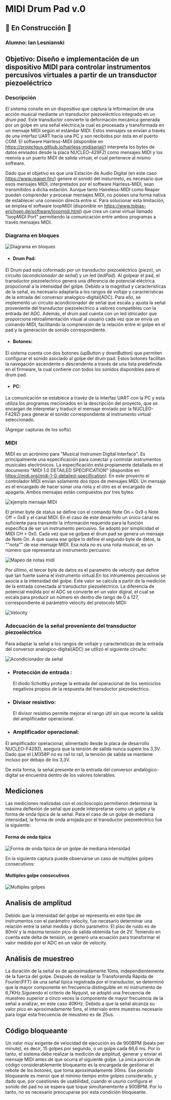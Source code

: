 # MIDI Drum Pad v.0
## 🚧 En Construcción 🚧
### Alumno: Ian Lesnianski
## Objetivo: Diseño e implementación de un dispositivo MIDI para controlar instrumentos percusivos virtuales a partir de un transductor piezoeléctrico
### Descripción
  El sistema consite en un dispositivo que captura la informacion de una acción musical mediante un transductor piezoeléctrico integrado en un *drum pad*. Este transductor convierte la deformación mecánica generada por un golpe en una señal eléctrica,la cual es procesada y transformada en un mensaje MIDI según el estándar MIDI. Estos mensajes se envían a través de una interfaz UART hacia una PC y son recibidos por ésta en el puerto COM. El software Hairless-MIDI (disponible en https://projectgus.github.io/hairless-midiserial/) interpreta los bytes de datos enviados desde la placa NUCLEO-429FZI como mensajes MIDI y los reenvía a un puerto MIDI de salida virtual, el cual pertenece al mismo software.
  
 Dado que el objetivo es que una Estación de Audio Digital (en este caso https://www.reaper.fm/) genere el sonido del insturmeto, es necesario que esos mensajes MIDI, interpretados por el software Hairless-MIDI, sean transmitidos a dicha estación. Aunque tanto Haireless-MIDI como Reaper pueden comprender y procesar mensajes MIDI, no poseen una forma nativa de establecer una conexión directa entre sí. Para solucionar esta limitación, se emplea el software loopMIDI (disponible en https://www.tobias-erichsen.de/software/loopmidi.html) que crea un canal virtual llamado "loopMIDI Port" permitiendo la comunicación entre ambos programas a través mensajes MIDI.
### Diagrama en bloques
![Diagrama en bloques ](https://github.com/ianlesni/TPn-1-MIDI-Drum-Pad-v.0/assets/43219235/79b5c3e0-ac47-409f-8339-413e8e71b634)
- #### Drum Pad:
El Drum pad está coformado por un transductor piezoeléctrico (*piezo*), un circuito (*acondicionador de señal*) y un led (*ledPad*). Al golpear el pad, el transductor piezoelectrico genera una diferencia de potencial eléctrica propocional a la intensidad del golpe. Debido a la magnitud y caracteristicas de la señal, es necesario adaptarla a los rangos de voltaje y caracteristicas de la entrada del conversor analogico-digital(ADC). Para ello, se implementó un circuito acondicionador de señal que escala y ajusta la señal proveniente del transductor piezoelectrico a valores compatibles con la entrada del ADC. Además, el drum pad cuenta con un led idnicador que proporciona retroalimentación visual al usuario cada vez que se envía un comando MIDI, facilitando la comprensión de la relación entre el golpe en el pad y la generación de sonido correspondiente.
- #### Botones:
El sistema cuenta con dos botones (upButton y downButton) que permiten configurar el sonido asociado al golpe del drum pad. Estos botones facilitan la navegación ascendente o descendente a través de una lista predefinida en el firmware, la cual contiene con todos los sonidos disponibles para el drum pad.
- #### PC:
La comunicación se establece a travéz de la interfaz UART con la PC y esta utiliza los programas mecionados en la descripción del proyecto, que se encargan de interpretar y traducir el mensaje envíado por la NUCLEO-F429ZI para generar el sonido correspondiente al instrumento virtual seleccionado.

(Agregar capturas de los softs)

### MIDI
MIDI es un acrónimo para "Musical Instrumen Digital Interface". Es principalmente una especificación para conectar y controlar instrumentos musicales electrónicos. La especificación está propiamente detallada en el documento "MIDI 1.0 DETAILED SPECIFICATION" (disponible en https://midi.org/midi-1-0-detailed-specification).
En este proyecto el controlador MIDI envían solamente dos tipos de mensajes MIDI. Un mensaje es el encargado de hacer sonar una nota y el otro es el encargado de apagarla.
Ambos mensajes están compuestos por tres bytes:

![ejemplo mensaje MIDI](https://github.com/ianlesni/TPn-1-MIDI-Drum-Pad-v.0/assets/43219235/55e81f52-99b3-476d-929b-04a91e87af98)

El primer byte de status se define con el comando Note On = 0x9 o Note Off = 0x8 y el canal MIDI. En el caso de este desarrollo un único canal es suficiente para transmitir la información requerida para la función especifica de ser un instrumento percusivo. Se adoptó por simplicidad el MIDI CH = 0x0.
Cada vez que se golpea el drum pad se genera un mensaje de Note On. A qué suena ese golpe lo define el segundo byte de datos, la ""nota"" de ese mensaje MIDI. Esa nota no es una nota musical, es un número que representa un instrumento percusivo:

![Mapeo de notas midi](https://github.com/ianlesni/TPn-1-MIDI-Drum-Pad-v.0/assets/43219235/2c08b594-ac7b-4a3d-b11f-0a8a383687f4)

Por último, el tercer byte de datos es el parametro de velocity que define qué tan fuerte suena el instrumento virtual.En los intrumentos percusivos se asocia a la intensidad del golpe. Este valor se calcula a partir de la medición de la entrada conectada al transductor piezoeléctrico. La diferencia de potencial medida por el ADC se convierte en un valor digiral, el cual se escala para producir un número en dentro dle rango de 0 a 127, correspondiente al parámetro velocity del protocolo MIDI:

![Velocity](https://github.com/ianlesni/TPn-1-MIDI-Drum-Pad-v.0/assets/43219235/8a8005aa-990d-452e-abca-52719e0e45f9)

### Adecuación de la señal proveniente del transductor piezoeléctrico

Para adaptar la señal a los rangos de voltaje y caracteristicas de la entrada del conversor analogico-digital(ADC) se utilizó el siguiente circuito:

![Acondicionador de señal](https://github.com/ianlesni/TPn-1-MIDI-Drum-Pad-v.0/assets/43219235/6cc1c1cd-b3b7-45b0-8a60-1f4d98e5bfa7)

- ### Protección de entrada :
  El diodo Schottky protege la entrada del operacional de los semiciclos negativos propios de la respuesta del transductor piezoelectrico.
- ### Divisor resistivo:
  El divisor resistivo permite mejorar el rango útil sin que recorte la salida del amplificador operacional.
- ### Amplificador operacional:
El amplificador operacional, alimentado desde la placa de desarrollo NUCLEO-F429ZI, asegura que la tensión de salida nunca supere los 3,3V. Dado que el LM358P no es rail to rail, la tensión de salida se mantiene incluso por debajo de los 3,3V.

De esta forma, la señal presente en la entrada del conversor andalógico-digital se encuentra dentro de los valores tolerables.

## Mediciones
Las mediciones realizadas con el osciloscopio permitieron determinar la máxima deflexión de señal que puede interpretarse como un golpe y la forma de onda típica de la señal. Para el caso de un golpe de mediana intensidad, la forma de onda arrojada por el transductor piezoeléctrico fue la siguiente:

#### Forma de onda típica
![Forma de onda típica de un golpe de mediana intensidad](https://github.com/ianlesni/TPn-1-MIDI-Drum-Pad-v.0/assets/43219235/e9d95473-bee0-4082-9fbb-da1ae85f8445)

En la siguiente captura puede observarse un caso de multiples golpes consecutivos:

#### Multiples golpe consecutivos
![Multiples golpes](https://github.com/ianlesni/TPn-1-MIDI-Drum-Pad-v.0/assets/43219235/159a578a-5959-40db-931a-65bbf495b904)

## Analisis de amplitud
Debido que la intensidad del golpe se representa en este tipo de instrumentos con el parámetro velocity, fue necesario determinar una relación entre la señal medida y dicho parámetro. El piso de ruido es de 80mV y la máxima tensión pico de salida obtenida fue de 2V. Teniendo en cuenta este delta de tensión, se generó una ecuación para transformar el valor medido por el ADC en un valor de velocity. 

## Análisis de muestreo
La duración de la señal es de aproximadamente 10ms, independientemente de la fuerza del golpe. Después de realizar la Transforamda Rápida de Fourier(FFT) de una señal típica registrada por el transductor, se determinó que la mayor componente en frecuencia distinguible en mi instrumento de 6,7KHz.Siguiendo el criterio de Nyquist, se adoptó una frecuencia de muestreo superior a cinco veces la componente de mayor frecuencia de la señal a analizar, en este caso 40KHz.
Debido a que la señal alcanza su valor pico en aproximadamente 5ms, el intervalo entre muestras necesario para logar esta frecuencia de meustreo es de 25us. 

## Código bloqueante
Un valor muy exigente de velocidad de ejecución es de 900BPM (beats per minute), es decir, 15 golpes por segundo, o un golpe cada 66,6 ms. Por lo tanto, el sistema debe realizar la medición de amplitud, generar y enviar el mensaje MIDI antes de que ocurra el siguiente golpe.
La única porción de código considerablemente bloqueante es la encargada de gestionar el rebote de los botones, que toma aproximadamente 30ms. Ese período bloqueante es menor que el mínimo tiempo entre golpes considerado, y dado que, por cuestiones de usabilidad, cuando el usurio configura el sonido del pad no se espera que toque simultanemtente a 900BPM. Por lo tanto, no es necesario preocuparse por esta condición bloqueante.


